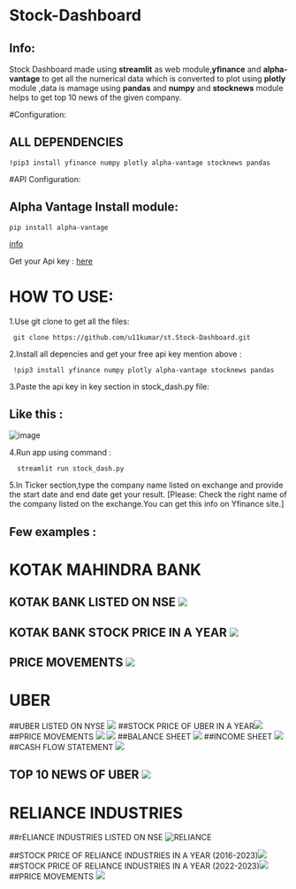 # Stock-Dashboard

## Info:
  Stock Dashboard made using **streamlit** as web module,**yfinance** and **alpha-vantage** to get all the numerical data which is converted to plot using **plotly** module ,data is mamage using **pandas** and **numpy** and 
**stocknews** module helps to get top 10 news of the given company.

#Configuration:
  ## ALL DEPENDENCIES
    !pip3 install yfinance numpy plotly alpha-vantage stocknews pandas 

     

#API Configuration:
  ## Alpha Vantage Install module:
    pip install alpha-vantage 
    
  [info](https://pypi.org/project/alpha-vantage/)
  
  Get your Api key : [here](https://www.alphavantage.co/support/#api-key)


# HOW TO USE:
1.Use git clone to get all the files:

     git clone https://github.com/u11kumar/st.Stock-Dashboard.git
2.Install all depencies and get your free api key mention above :
    
     !pip3 install yfinance numpy plotly alpha-vantage stocknews pandas

3.Paste the api key in key section in stock_dash.py file:
## Like this :
  ![image](https://github.com/u11kumar/st.Stock-Dashboard/assets/47977758/5cb0f360-ad6f-43dc-a86f-916996a2e681)

4.Run app using command :
      
      streamlit run stock_dash.py
5.In Ticker section,type the company name listed on exchange and provide the start date and end date get your result.
[Please: Check the right name of the company listed on the exchange.You can get this info on Yfinance site.]

## Few examples :



# KOTAK MAHINDRA BANK
## KOTAK BANK LISTED ON NSE ![](https://github.com/u11kumar/screenshot-of-projects/blob/main/Screenshot%20from%202023-08-01%2017.31.30.png)
## KOTAK BANK STOCK PRICE IN A YEAR ![](https://github.com/u11kumar/screenshot-of-projects/blob/main/Screenshot%20from%202023-08-01%2017.33.09.png)
## PRICE MOVEMENTS ![](https://github.com/u11kumar/screenshot-of-projects/blob/main/Screenshot%20from%202023-08-01%2017.33.24.png)

# UBER
##UBER LISTED ON NYSE ![](https://github.com/u11kumar/screenshot-of-projects/blob/main/Screenshot%20from%202023-08-01%2017.31.06.png)
##STOCK PRICE OF UBER IN A YEAR![](https://github.com/u11kumar/screenshot-of-projects/blob/main/Screenshot%20from%202023-08-01%2017.32.05.png)
##PRICE MOVEMENTS ![](https://github.com/u11kumar/screenshot-of-projects/blob/main/Screenshot%20from%202023-08-01%2017.32.18.png)
![](https://github.com/u11kumar/screenshot-of-projects/blob/main/Screenshot%20from%202023-08-01%2017.32.28.png)
##BALANCE SHEET ![](https://github.com/u11kumar/screenshot-of-projects/blob/main/Screenshot%20from%202023-08-01%2017.32.37.png)
##INCOME SHEET ![](https://github.com/u11kumar/screenshot-of-projects/blob/main/Screenshot%20from%202023-08-01%2017.32.43.png)
##CASH FLOW STATEMENT ![](https://github.com/u11kumar/screenshot-of-projects/blob/main/Screenshot%20from%202023-08-01%2017.32.50.png)
## TOP 10 NEWS OF UBER ![](https://github.com/u11kumar/screenshot-of-projects/blob/main/Screenshot%20from%202023-08-01%2017.32.55.png)




# RELIANCE INDUSTRIES


##rELIANCE INDUSTRIES LISTED ON NSE ![ RELIANCE ](https://github.com/u11kumar/screenshot-of-projects/blob/main/Screenshot%20from%202023-08-01%2016.58.09.png)

##STOCK PRICE OF RELIANCE INDUSTRIES IN A YEAR (2016-2023)![](https://github.com/u11kumar/screenshot-of-projects/blob/main/Screenshot%20from%202023-08-01%2017.31.42.png)
##STOCK PRICE OF RELIANCE INDUSTRIES IN A YEAR (2022-2023)![](https://github.com/u11kumar/screenshot-of-projects/blob/main/Screenshot%20from%202023-08-01%2016.58.20.png)
##PRICE MOVEMENTS ![](https://github.com/u11kumar/screenshot-of-projects/blob/main/Screenshot%20from%202023-08-01%2016.58.33.png)




